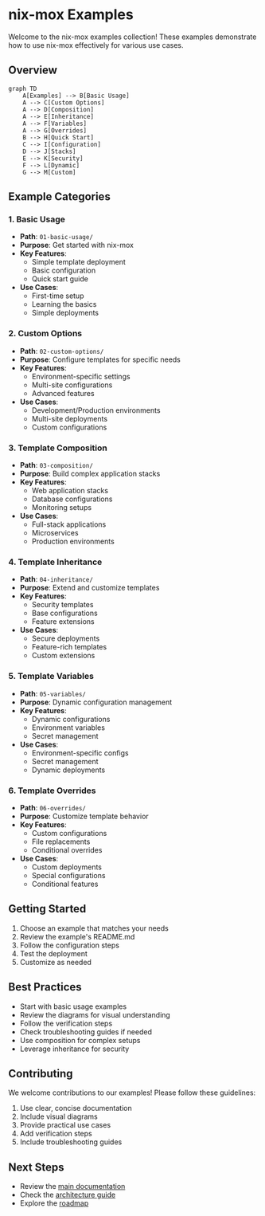 # nix-mox Examples

Welcome to the nix-mox examples collection! These examples demonstrate how to use nix-mox effectively for various use cases.

## Overview

```mermaid
graph TD
    A[Examples] --> B[Basic Usage]
    A --> C[Custom Options]
    A --> D[Composition]
    A --> E[Inheritance]
    A --> F[Variables]
    A --> G[Overrides]
    B --> H[Quick Start]
    C --> I[Configuration]
    D --> J[Stacks]
    E --> K[Security]
    F --> L[Dynamic]
    G --> M[Custom]
```

## Example Categories

### 1. Basic Usage

- **Path**: `01-basic-usage/`
- **Purpose**: Get started with nix-mox
- **Key Features**:
  - Simple template deployment
  - Basic configuration
  - Quick start guide
- **Use Cases**:
  - First-time setup
  - Learning the basics
  - Simple deployments

### 2. Custom Options

- **Path**: `02-custom-options/`
- **Purpose**: Configure templates for specific needs
- **Key Features**:
  - Environment-specific settings
  - Multi-site configurations
  - Advanced features
- **Use Cases**:
  - Development/Production environments
  - Multi-site deployments
  - Custom configurations

### 3. Template Composition

- **Path**: `03-composition/`
- **Purpose**: Build complex application stacks
- **Key Features**:
  - Web application stacks
  - Database configurations
  - Monitoring setups
- **Use Cases**:
  - Full-stack applications
  - Microservices
  - Production environments

### 4. Template Inheritance

- **Path**: `04-inheritance/`
- **Purpose**: Extend and customize templates
- **Key Features**:
  - Security templates
  - Base configurations
  - Feature extensions
- **Use Cases**:
  - Secure deployments
  - Feature-rich templates
  - Custom extensions

### 5. Template Variables

- **Path**: `05-variables/`
- **Purpose**: Dynamic configuration management
- **Key Features**:
  - Dynamic configurations
  - Environment variables
  - Secret management
- **Use Cases**:
  - Environment-specific configs
  - Secret management
  - Dynamic deployments

### 6. Template Overrides

- **Path**: `06-overrides/`
- **Purpose**: Customize template behavior
- **Key Features**:
  - Custom configurations
  - File replacements
  - Conditional overrides
- **Use Cases**:
  - Custom deployments
  - Special configurations
  - Conditional features

## Getting Started

1. Choose an example that matches your needs
2. Review the example's README.md
3. Follow the configuration steps
4. Test the deployment
5. Customize as needed

## Best Practices

- Start with basic usage examples
- Review the diagrams for visual understanding
- Follow the verification steps
- Check troubleshooting guides if needed
- Use composition for complex setups
- Leverage inheritance for security

## Contributing

We welcome contributions to our examples! Please follow these guidelines:

1. Use clear, concise documentation
2. Include visual diagrams
3. Provide practical use cases
4. Add verification steps
5. Include troubleshooting guides

## Next Steps

- Review the [main documentation](../USAGE.md)
- Check the [architecture guide](../ARCHITECTURE.md)
- Explore the [roadmap](../ROADMAP.md)
